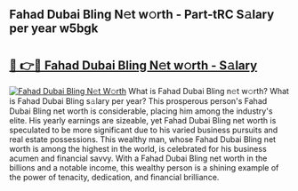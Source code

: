 ## Fahad Dubai Bling N𝚎t w𝚘rth - Part-tRC S𝚊lary per year w5bgk

# <h2><a href="http://gc1luc.nevu.top/?p=Fahad+Dubai+Bling">🔗 👉🔴 Fahad Dubai Bling N𝚎t w𝚘rth - S𝚊lary</a></h2>

[![Fahad Dubai Bling N𝚎t W𝚘rth](https://i.imgur.com/Oavwk0R.jpeg)](http://gc1luc.nevu.top/?p=Fahad+Dubai+Bling)
What is Fahad Dubai Bling n𝚎t w𝚘rth? What is Fahad Dubai Bling s𝚊lary per year?
This prosperous person's Fahad Dubai Bling net worth is considerable, placing him among the industry's elite. His yearly earnings are sizeable, yet Fahad Dubai Bling net worth is speculated to be more significant due to his varied business pursuits and real estate possessions. This wealthy man, whose Fahad Dubai Bling net worth is among the highest in the world, is celebrated for his business acumen and financial savvy. With a Fahad Dubai Bling net worth in the billions and a notable income, this wealthy person is a shining example of the power of tenacity, dedication, and financial brilliance.

